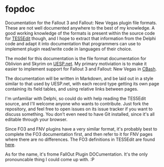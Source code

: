 fopdoc
======

Documentation for the Fallout 3 and Fallout: New Vegas plugin file formats. These are not well documented anywhere to the best of my knowledge. A good working knowledge of the formats is present within the source code for [TES5Edit](https://code.google.com/p/skyrim-plugin-decoding-project/) though, and I hope to extract that information from the Delphi code and adapt it into documentation that programmers can use to implement plugin read/write code in languages of their choice.

The model for this documentation is the file format documentation for Oblivion and Skyrim on [UESP.net](http://www.uesp.net/wiki/Tes5Mod:Mod_File_Format). My primary motiviation is to make it easier to implement support for Fallout 3 and Fallout: New Vegas in [CBash](https://github.com/WrinklyNinja/CBash).

The documentation will be written in Markdown, and be laid out in a style similar to that used by UESP.net, with each record type getting its own page containing its field tables, and using relative links between pages.

I'm unfamiliar with Delphi, so could do with help reading the TES5Edit source, and I'll welcome anyone who wants to contribute. Just fork the repository, and feel free to open issues on its issue tracker if you want to discuss something. You don't even need to have Git installed, since it's all editable through your browser.

Since FO3 and FNV plugins have a very similar format, it's probably best to complete the FO3 documentation first, and then refer to it for FNV pages where there are no differences. The FO3 definitions in TES5Edit are found [here](https://code.google.com/p/skyrim-plugin-decoding-project/source/browse/TES5Edit/trunk/Delphi+XE/wbDefinitionsFO3.pas).

As for the name, it's frome FallOut Plugin DOCumentation. It's the only pronouncable thing I could come up with. :P
